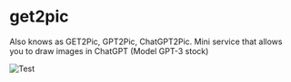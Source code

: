 # get2pic
Also knows as GET2Pic, GPT2Pic, ChatGPT2Pic. Mini service that allows you to draw images in ChatGPT (Model GPT-3 stock)

![Test](https://ddan9.github.io/get2pic/?image=%3Csvg%20xmlns%3D%22http%3A%2F%2Fwww.w3.org%2F2000%2Fsvg%22%20width%3D%22100%22%20height%3D%22100%22%3E%0A%20%20%3Cpolygon%20points%3D%2250%2C0%2061.6%2C31.6%2095.4%2C35.4%2069.1%2C57.9%2077.9%2C91.2%2050%2C73.7%2022.1%2C91.2%2030.9%2C57.9%204.6%2C35.4%2038.4%2C31.6%22%20fill%3D%22%23D52B1E%22%20%2F%3E%0A%3C%2Fsvg%3E
)
